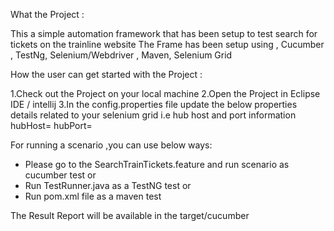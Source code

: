 What the Project :

This a simple automation framework that has been setup to test search for tickets on the trainline website
The Frame has been setup using , Cucumber , TestNg, Selenium/Webdriver , Maven, Selenium Grid

How the user can get started with the Project :

1.Check out the Project on your local machine
2.Open the Project in Eclipse IDE / intellij
3.In the config.properties file update the below properties details related to your selenium grid i.e hub host and port information
hubHost=
hubPort=



For running a scenario ,you can use below ways:
- Please go to the SearchTrainTickets.feature and run scenario as cucumber test
or
- Run TestRunner.java as a TestNG test
or 
- Run pom.xml file as a maven test 

The Result Report will be available in the target/cucumber
